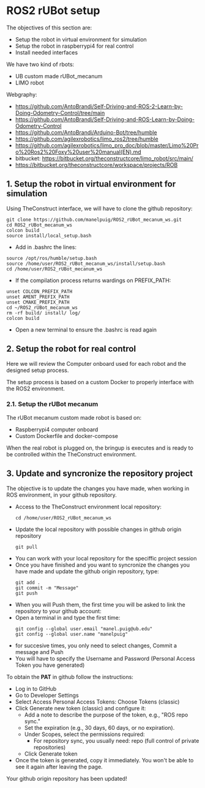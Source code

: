 # **ROS2 rUBot setup**

The objectives of this section are:
- Setup the robot in virtual environment for simulation
- Setup the robot in raspberrypi4 for real control
- Install needed interfaces

We have two kind of rbots:
- UB custom made rUBot_mecanum
- LIMO robot

Webgraphy:
- https://github.com/AntoBrandi/Self-Driving-and-ROS-2-Learn-by-Doing-Odometry-Control/tree/main
- https://github.com/AntoBrandi/Self-Driving-and-ROS-Learn-by-Doing-Odometry-Control
- https://github.com/AntoBrandi/Arduino-Bot/tree/humble
- https://github.com/agilexrobotics/limo_ros2/tree/humble
- https://github.com/agilexrobotics/limo_pro_doc/blob/master/Limo%20Pro%20Ros2%20Foxy%20user%20manual(EN).md
- bitbucket: https://bitbucket.org/theconstructcore/limo_robot/src/main/
- https://bitbucket.org/theconstructcore/workspace/projects/ROB

## **1. Setup the robot in virtual environment for simulation**

Using TheConstruct interface, we will have to clone the github repository:

```shell
git clone https://github.com/manelpuig/ROS2_rUBot_mecanum_ws.git
cd ROS2_rUBot_mecanum_ws
colcon build
source install/local_setup.bash
```
- Add in .bashrc the lines:
````shell
source /opt/ros/humble/setup.bash
source /home/user/ROS2_rUBot_mecanum_ws/install/setup.bash
cd /home/user/ROS2_rUBot_mecanum_ws
````
- If the compilation process returns wardings on PREFIX_PATH:
````shell
unset COLCON_PREFIX_PATH
unset AMENT_PREFIX_PATH
unset CMAKE_PREFIX_PATH
cd ~/ROS2_rUBot_mecanum_ws
rm -rf build/ install/ log/
colcon build
````
- Open a new terminal to ensure the .bashrc is read again

## **2. Setup the robot for real control**

Here we will review the Computer onboard used for each robot and the designed setup process.

The setup process is based on a custom Docker to properly interface with the ROS2 environment.

### **2.1. Setup the rUBot mecanum**

The rUBot mecanum custom made robot is based on:
- Raspberrypi4 computer onboard
- Custom Dockerfile and docker-compose 

When the real robot is plugged on, the bringup is executes and is ready to be controlled within the TheConstruct environment.

## **3. Update and syncronize the repository project**

The objective is to update the changes you have made, when working in ROS environment, in your github repository.

- Access to the TheConstruct environment local repository:
  ````shell
  cd /home/user/ROS2_rUBot_mecanum_ws
  ````
- Update the local repository with possible changes in github origin repository
  ````shell
  git pull
  ````
- You can work with your local repository for the speciffic project session
- Once you have finished and you want to syncronize the changes you have made and update the github origin repository, type:
  ````shell
  git add .
  git commit -m "Message"
  git push
  ````
- When you will Push them, the first time you will be asked to link the repository to your github account:
- Open a terminal in and type the first time:
  ```shell
  git config --global user.email "manel.puig@ub.edu"
  git config --global user.name "manelpuig"
  ```
- for succesive times, you only need to select changes, Commit a message and Push
- You will have to specify the Username and Password (Personal Access Token you have generated)

To obtain the **PAT** in github follow the instructions:

  - Log in to GitHub
  - Go to Developer Settings
  - Select Access Personal Access Tokens: Choose Tokens (classic)
  - Click Generate new token (classic) and configure it:
    - Add a note to describe the purpose of the token, e.g., "ROS repo sync."
    - Set the expiration (e.g., 30 days, 60 days, or no expiration).
    - Under Scopes, select the permissions required:
      - For repository sync, you usually need: repo (full control of private repositories)
    - Click Generate token
  - Once the token is generated, copy it immediately. You won't be able to see it again after leaving the page.

Your github origin repository has been updated!